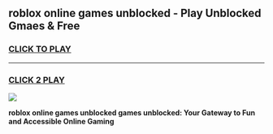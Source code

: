
## roblox online games unblocked - Play Unblocked Gmaes & Free
<h3>
<a href="https://news.freeplayer.one?title=roblox_online_games_unblocked&ref=16F">CLICK TO PLAY</a></h3>
<hr>

<h3>
<a href="https://news.freeplayer.one?title=roblox_online_games_unblocked&ref=16F">CLICK 2 PLAY</a>
  
</h3>

<a href="https://news.freeplayer.one?title=roblox_online_games_unblocked&ref=16F/"><img src="https://clearcache.store/games.png"></a>


**roblox online games unblocked games unblocked: Your Gateway to Fun and Accessible Online Gaming**
